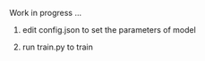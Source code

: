 Work in progress ...


1. edit config.json to set the parameters of model

2. run train.py to train


